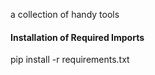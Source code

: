 a collection of handy tools

#### Installation of Required Imports
pip install -r requirements.txt

